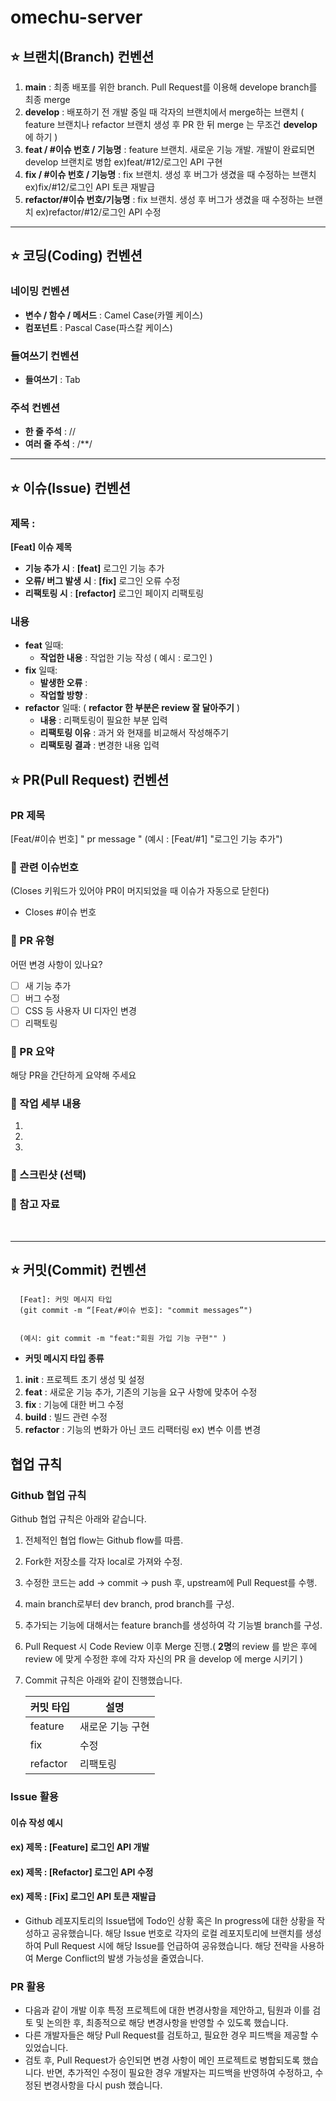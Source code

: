 # omechu-server

## ⭐️ 브랜치(Branch) 컨벤션

1. **main** : 최종 배포를 위한 branch. Pull Request를 이용해 develope branch를 최종 merge
2. **develop** : 배포하기 전 개발 중일 때 각자의 브랜치에서 merge하는 브랜치 ( feature 브랜치나 refactor 브랜치 생성 후 PR 한 뒤 merge 는 무조건 **develop** 에 하기 )
3. **feat / #이슈 번호 / 기능명** : feature 브랜치. 새로운 기능 개발. 개발이 완료되면 develop 브랜치로 병합    ex)feat/#12/로그인 API 구현
4. **fix / #이슈 번호 / 기능명** : fix 브랜치. 생성 후 버그가 생겼을 때 수정하는 브랜치    ex)fix/#12/로그인 API 토큰 재발급
5. **refactor/#이슈 번호/기능명** : fix 브랜치. 생성 후 버그가 생겼을 때 수정하는 브랜치  ex)refactor/#12/로그인 API 수정

---

## ⭐️ 코딩(Coding) 컨벤션

### 네이밍 컨벤션

-   **변수 / 함수 / 메서드** : Camel Case(카멜 케이스)
-   **컴포넌트** : Pascal Case(파스칼 케이스)

### 들여쓰기 컨벤션

-   **들여쓰기** : Tab

### 주석 컨벤션

-   **한 줄 주석** : //
-   **여러 줄 주석** : /\*\*/

---

## ⭐️ 이슈(Issue) 컨벤션

### 제목 :

**[Feat] 이슈 제목**

-   **기능 추가 시** : **[feat]** 로그인 기능 추가
-   **오류/ 버그 발생 시** : **[fix]** 로그인 오류 수정
-   **리팩토링 시** : **[refactor]** 로그인 페이지 리팩토링

### 내용

-   **feat** 일때:
    -   **작업한 내용** : 작업한 기능 작성 ( 예시 : 로그인 )
-   **fix** 일때:
    -   **발생한 오류** :
    -   **작업할 방향** :
-   **refactor** 일때:    ( **refactor 한 부분은 review 잘 달아주기** )
    -   **내용** : 리팩토링이 필요한 부분 입력
    -   **리팩토링 이유** : 과거 와 현재를 비교해서 작성해주기
    -   **리팩토링 결과** : 변경한 내용 입력

## ⭐️ PR(Pull Request) 컨벤션

### PR 제목

[Feat/#이슈 번호] " pr message "
(예시 : [Feat/#1] "로그인 기능 추가")

### 📌 관련 이슈번호

(Closes 키워드가 있어야 PR이 머지되었을 때 이슈가 자동으로 닫힌다)

-   Closes #이슈 번호

### 📌 PR 유형

어떤 변경 사항이 있나요?

-   [ ] 새 기능 추가
-   [ ] 버그 수정
-   [ ] CSS 등 사용자 UI 디자인 변경
-   [ ] 리팩토링

### 📌 PR 요약

해당 PR을 간단하게 요약해 주세요

### 📌 작업 세부 내용

1.
2.
3.

### 📸 스크린샷 (선택)

### 🔗 참고 자료

​

---

## ⭐️ 커밋(Commit) 컨벤션

      [Feat]: 커밋 메시지 타입
      (git commit -m “[Feat/#이슈 번호]: "commit messages”")


      (예시: git commit -m "feat:"회원 가입 기능 구현"" )

-   **커밋 메시지 타입 종류**

1. **init** : 프로젝트 초기 생성 및 설정
2. **feat** : 새로운 기능 추가, 기존의 기능을 요구 사항에 맞추어 수정
3. **fix** : 기능에 대한 버그 수정
4. **build** : 빌드 관련 수정
8. **refactor** : 기능의 변화가 아닌 코드 리팩터링 ex) 변수 이름 변경
   
## 협업 규칙

### Github 협업 규칙

Github 협업 규칙은 아래와 같습니다.

1. 전체적인 협업 flow는 Github flow를 따름.
2. Fork한 저장소를 각자 local로 가져와 수정.
3. 수정한 코드는 add -> commit -> push 후, upstream에 Pull Request를 수행.
4. main branch로부터 dev branch, prod branch를 구성.
5. 추가되는 기능에 대해서는 feature branch를 생성하여 각 기능별 branch를 구성.
6. Pull Request 시 Code Review 이후 Merge 진행.( **2명**의 review 를 받은 후에 review 에 맞게 수정한 후에 각자 자신의 PR 을 develop 에 merge 시키기 )
7. Commit 규칙은 아래와 같이 진행했습니다.

   | 커밋 타입 | 설명                                                           |
      | --------- | -------------------------------------------------------------- |
   | feature   | 새로운 기능 구현                                               |
   | fix       | 수정                                                          |
   | refactor  | 리팩토링                                                       |

### Issue 활용
#### 이슈 작성 예시
#### ex) 제목 : [Feature] 로그인 API 개발
#### ex) 제목 : [Refactor] 로그인 API 수정
#### ex) 제목 : [Fix] 로그인 API 토큰 재발급 

- Github 레포지토리의 Issue탭에 Todo인 상황 혹은 In progress에 대한 상황을 작성하고 공유했습니다. 해당 Issue 번호로 각자의 로컬 레포지토리에 브랜치를 생성하여 Pull Request 시에 해당 Issue를 언급하여 공유했습니다. 해당 전략을 사용하여 Merge Conflict의 발생 가능성을 줄였습니다.

### PR 활용

- 다음과 같이 개발 이후 특정 프로젝트에 대한 변경사항을 제안하고, 팀원과 이를 검토 및 논의한 후, 최종적으로 해당 변경사항을 반영할 수 있도록 했습니다.
- 다른 개발자들은 해당 Pull Request를 검토하고, 필요한 경우 피드백을 제공할 수 있었습니다.
- 검토 후, Pull Request가 승인되면 변경 사항이 메인 프로젝트로 병합되도록 했습니다. 반면, 추가적인 수정이 필요한 경우 개발자는 피드백을 반영하여 수정하고, 수정된 변경사항을 다시 push 했습니다.
